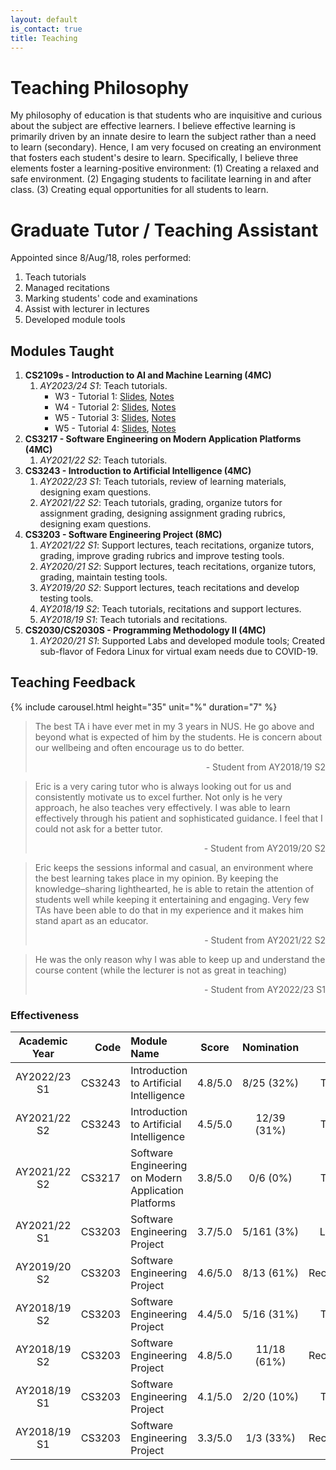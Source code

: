 ```yaml
---
layout: default
is_contact: true
title: Teaching
---
```


# Teaching Philosophy

My philosophy of education is that students who are inquisitive and curious about the subject are effective learners. I believe effective learning is primarily driven by an innate desire to learn the subject rather than a need to learn (secondary). Hence, I am very focused on creating an environment that fosters each student's desire to learn. Specifically, I believe three elements foster a learning-positive environment: (1) Creating a relaxed and safe environment. (2) Engaging students to facilitate learning in and after class. (3) Creating equal opportunities for all students to learn. 

# Graduate Tutor / Teaching Assistant

Appointed since 8/Aug/18, roles performed:

1. Teach tutorials
2. Managed recitations
3. Marking students' code and examinations
4. Assist with lecturer in lectures
4. Developed module tools

## Modules Taught

1. **CS2109s - Introduction to AI and Machine Learning (4MC)** 
    1. _AY2023/24 S1_: Teach tutorials.
        * W3 - Tutorial 1: [Slides](/teaching/AY2324S1/CS2109s/T01_Tutorial_Slides.pdf), [Notes](/teaching/AY2324S1/CS2109s/T01_Tutorial.pdf)
        * W4 - Tutorial 2: [Slides](/teaching/AY2324S1/CS2109s/T02_Tutorial_Slides.pdf), [Notes](/teaching/AY2324S1/CS2109s/T02_Tutorial.pdf)
        * W5 - Tutorial 3: [Slides](/teaching/AY2324S1/CS2109s/T03_Tutorial_Slides.pdf), [Notes](/teaching/AY2324S1/CS2109s/T03_Tutorial.pdf)
        * W5 - Tutorial 4: [Slides](/teaching/AY2324S1/CS2109s/T04_Tutorial_Slides.pdf), [Notes](/teaching/AY2324S1/CS2109s/T04_Tutorial.pdf)
1. **CS3217 - Software Engineering on Modern Application Platforms (4MC)** 
    1. _AY2021/22 S2_: Teach tutorials.
1. **CS3243 - Introduction to Artificial Intelligence (4MC)** 
    1. _AY2022/23 S1_: Teach tutorials, review of learning materials, designing exam questions.
    1. _AY2021/22 S2_: Teach tutorials, grading, organize tutors for assignment grading, designing assignment grading rubrics, designing exam questions.
1. **CS3203 - Software Engineering Project (8MC)** 
    1. _AY2021/22 S1_: Support lectures, teach recitations, organize tutors, grading, improve grading rubrics and improve testing tools.
    1. _AY2020/21 S2_: Support lectures, teach recitations, organize tutors, grading, maintain testing tools.
    1. _AY2019/20 S2_: Support lectures, teach recitations and develop testing tools.
    1. _AY2018/19 S2_: Teach tutorials, recitations and support lectures.
    1. _AY2018/19 S1_: Teach tutorials and recitations.
1. **CS2030/CS2030S - Programming Methodology II (4MC)** 
    1. _AY2020/21 S1_: Supported Labs and developed module tools; Created sub-flavor of Fedora Linux for virtual exam needs due to COVID-19.

## Teaching Feedback

{% include carousel.html height="35" unit="%" duration="7" %}

> The best TA i have ever met in my 3 years in NUS. He go above and beyond what is expected of him by the students. He is concern about our wellbeing and often encourage us to do better. 
> <p style="text-align: right">- Student from AY2018/19 S2</p>

> Eric is a very caring tutor who is always looking out for us and consistently motivate us to excel further. Not only is he very approach, he also teaches very effectively. I was able to learn effectively through his patient and sophisticated guidance. I feel that I could not ask for a better tutor.
> <p style="text-align: right">- Student from AY2019/20 S2</p>

> Eric keeps the sessions informal and casual, an environment where the best learning takes place in my opinion. By keeping the
knowledge–sharing lighthearted, he is able to retain the attention of students well while keeping it entertaining and engaging. Very
few TAs have been able to do that in my experience and it makes him stand apart as an educator.
> <p style="text-align: right">- Student from AY2021/22 S2</p>

> He was the only reason why I was able to keep up and understand the course content (while the lecturer is not as great in
teaching)
> <p style="text-align: right">- Student from AY2022/23 S1</p>

### Effectiveness

Academic Year | Code | Module Name | Score | Nomination | Type
:-:|-:|:-|:-:|:-:|-:
AY2022/23 S1 | CS3243 | Introduction to Artificial Intelligence | 4.8/5.0 | 8/25 (32%) | Tutorial
AY2021/22 S2 | CS3243 | Introduction to Artificial Intelligence | 4.5/5.0 | 12/39 (31%) | Tutorial
AY2021/22 S2 | CS3217 | Software Engineering on Modern Application Platforms | 3.8/5.0 | 0/6 (0%) | Tutorial
AY2021/22 S1 | CS3203 | Software Engineering Project | 3.7/5.0 | 5/161 (3%) | Lecture
AY2019/20 S2 | CS3203 | Software Engineering Project | 4.6/5.0 | 8/13 (61%) |  Recitation
AY2018/19 S2 | CS3203 | Software Engineering Project | 4.4/5.0 | 5/16 (31%) | Tutorial
AY2018/19 S2 | CS3203 | Software Engineering Project | 4.8/5.0 | 11/18 (61%) | Recitation
AY2018/19 S1 | CS3203 | Software Engineering Project | 4.1/5.0 | 2/20 (10%) | Tutorial
AY2018/19 S1 | CS3203 | Software Engineering Project | 3.3/5.0 | 1/3 (33%) | Recitation

<!-- 
        * [W3 - Tutorial 1 Slides](/teaching/AY2122S2/CS3243/T01_Tutorial_Slides.pdf)
        * [W4 - Tutorial 2 Slides](/teaching/AY2122S2/CS3243/T02_Tutorial_Slides.pdf)
        * [W5 - Tutorial 3 Slides](/teaching/AY2122S2/CS3243/T03_Tutorial_Slides.pdf)
        * [W6 - Tutorial 4 Slides](/teaching/AY2122S2/CS3243/T04_Tutorial_Slides.pdf)
        * [W7 - Tutorial 5 Slides](/teaching/AY2122S2/CS3243/T05_Tutorial_Slides.pdf)
        * [W8 - Midterm Solutions Slides](/teaching/AY2122S2/CS3243/Midterm_Tutorial_Slides.pdf)
        * [W9 - Tutorial 6 Slides](/teaching/AY2122S2/CS3243/T06_Tutorial_Slides.pdf)
        * [W10 - Tutorial 7 Slides](/teaching/AY2122S2/CS3243/T07_Tutorial_Slides.pdf)
        * [W11 - Tutorial 8 Slides](/teaching/AY2122S2/CS3243/T08_Tutorial_Slides.pdf)
        * [W12 - Tutorial 9 Slides](/teaching/AY2122S2/CS3243/T09_Tutorial_Slides.pdf)
        * W13 - Revision Tutorial:
            * [Slides](/teaching/AY2122S2/CS3243/Revision_Tutorial_Slides.pdf)
            * [Recording](https://youtu.be/LRUJ_4WdmLc)
-->

<!-- 
    * [Tutorial 1 Slides](/teaching/AY2122S2/CS3217/T01_Tutorial_Slides.pdf)
    * [Tutorial 2 Slides](/teaching/AY2122S2/CS3217/T02_Tutorial_Slides.pdf)
    * Tutorial 3 has no slides.
    * [Tutorial 4 Slides](/teaching/AY2122S2/CS3217/T04_Tutorial_Slides.pdf)
    * [Tutorial 5 Slides](/teaching/AY2122S2/CS3217/T05_Tutorial_Slides.pdf) -->


<!-- 
* W4 - Tutorial 2: [Slides](/teaching/AY2223S1/CS3243/T02_Tutorial_Slides.pdf), [Notes](/teaching/AY2223S1/CS3243/T02_Tutorial.pdf)
* W5 - Tutorial 3: [Slides](/teaching/AY2223S1/CS3243/T03_Tutorial_Slides.pdf), [Notes](/teaching/AY2223S1/CS3243/T03_Tutorial.pdf)
* W6 - Tutorial 4: [Slides](/teaching/AY2223S1/CS3243/T04_Tutorial_Slides.pdf), [Notes](/teaching/AY2223S1/CS3243/T04_Tutorial.pdf)
* W7 - Tutorial 5: [Slides](/teaching/AY2223S1/CS3243/T05_Tutorial_Slides.pdf), [Notes](/teaching/AY2223S1/CS3243/T05_Tutorial.pdf)
* W8 - Tutorial 6: [Slides](/teaching/AY2223S1/CS3243/T06_Tutorial_Slides.pdf), [Notes](/teaching/AY2223S1/CS3243/T06_Tutorial.pdf)
* W9 - Midterms: [Slides](/teaching/AY2223S1/CS3243/Midterm_Tutorial_Slides.pdf), [Notes](/teaching/AY2223S1/CS3243/Midterm_Tutorial.pdf)
* W10 - Tutorial 7: [Slides](/teaching/AY2223S1/CS3243/T07_Tutorial_Slides.pdf), [Notes](/teaching/AY2223S1/CS3243/T07_Tutorial.pdf)
* W11 - Tutorial 8: [Slides](/teaching/AY2223S1/CS3243/T08_Tutorial_Slides.pdf), [Notes](/teaching/AY2223S1/CS3243/T08_Tutorial.pdf)
* W12 - Tutorial 9: [Slides](/teaching/AY2223S1/CS3243/T09_Tutorial_Slides.pdf), [Notes](/teaching/AY2223S1/CS3243/T09_Tutorial.pdf)
* W13 - Tutorial 10: [Slides](/teaching/AY2223S1/CS3243/Revision_Tutorial_Slides.pdf), [Notes](/teaching/AY2223S1/CS3243/Revision_Tutorial.pdf) -->